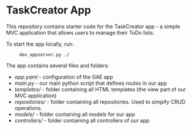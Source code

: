 # TaskCreator App

This repository contains starter code for the TaskCreator app - a simple MVC application that allows users to manage their ToDo lists.

To start the app locally, run:
```code
     dev_appserver.py ./
```

The app contains several files and folders:
- *app.yaml* - configuration of the GAE app
- *main.py* - our main python script that defines routes in our app
- *templates/* - folder containing all HTML templates (the view part of our MVC application)
- *repositories/* - folder containing all repositories. Used to simpify CRUD operations.
- *models/* - folder containing all models for our app
- *controllers/* - folder containing all controllers of our app
